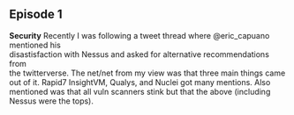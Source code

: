 ## Episode 1
**Security**
Recently I was following a tweet thread where @eric_capuano mentioned his  
disastisfaction with Nessus and asked for alternative recommendations from  
the twitterverse.  The net/net from my view was that three main things came  
out of it.  Rapid7 InsightVM, Qualys, and Nuclei got many mentions.  Also  
mentioned was that all vuln scanners stink but that the above (including  
Nessus were the tops).  


